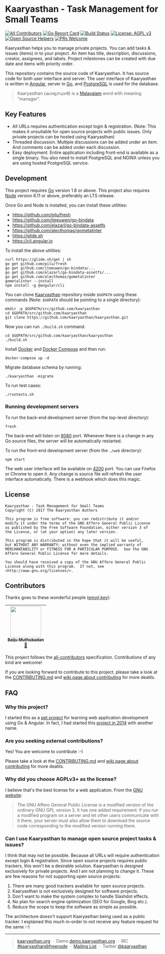 # Kaaryasthan - Task Management for Small Teams
[![All Contributors](https://img.shields.io/badge/all_contributors-1-orange.svg?style=flat-square)](#contributors)
[![Go Report Card](https://goreportcard.com/badge/github.com/kaaryasthan/kaaryasthan)](https://goreportcard.com/report/github.com/kaaryasthan/kaaryasthan)
[![Build Status](https://travis-ci.org/kaaryasthan/kaaryasthan.svg?branch=master)](https://travis-ci.org/kaaryasthan/kaaryasthan)
[![License: AGPL v3](https://img.shields.io/badge/License-AGPL%20v3-blue.svg)](https://www.gnu.org/licenses/agpl-3.0)
[![Open Source Helpers](https://www.codetriage.com/kaaryasthan/kaaryasthan/badges/users.svg)](https://www.codetriage.com/kaaryasthan/kaaryasthan)
[![PRs Welcome](https://img.shields.io/badge/PRs-welcome-brightgreen.svg?style=flat-square)](https://github.com/kaaryasthan/kaaryasthan/blob/master/CONTRIBUTING.md)

Kaaryasthan helps you to manage private projects.  You can add tasks &
issues (items) in to your project.  An item has title, description,
discussions, creator, assignees, and labels.  Project milestones can
be created with due date and items with priority order.

This repository contains the source code of Kaaryasthan.  It has
source code for both user interface and server.  The user interface of
Kaaryasthan is written in [Angular], server in [Go], and [PostgreSQL]
is used for the database.

> Kaaryasthan (കാര്യസ്ഥൻ) is a [Malayalam] word with meaning "manager".

## Key Features

- All URLs requires authentication except login & registration.
  (Note: This makes it unsuitable for open source projects with public
  issues.  Only private projects can be hosted using Kaaryasthan)
- Threaded discussion. Multiple discussions can be added under an
  item.  And comments can be added under each discussion.
- Easy deployment.  Entire application including front-end is
  available as a single binary.  You also need to install PostgreSQL
  and NGINX unless you are using hosted PostgreSQL service.

## Development

This project requires [Go] version 1.8 or above.  This project also
requires [Node] version 6.11 or above, preferably an LTS release.

Once Go and Node is installed, you can install these utilities:

- <https://github.com/pilu/fresh>
- <https://github.com/jteeuwen/go-bindata>
- <https://github.com/elazarl/go-bindata-assetfs>
- <https://github.com/alecthomas/gometalinter>
- <https://glide.sh>
- <https://cli.angular.io>

To install the above utilities:

    curl https://glide.sh/get | sh
    go get github.com/pilu/fresh
    go get github.com/jteeuwen/go-bindata/...
    go get github.com/elazarl/go-bindata-assetfs/...
    go get github.com/alecthomas/gometalinter
    gometalinter --install
    npm install -g @angular/cli

You can clone [Kaaryasthan] repository inside `$GOPATH` using these
commands (Note: `$GOPATH` should be pointing to a single directory):

    mkdir -p $GOPATH/src/github.com/kaaryasthan
    cd $GOPATH/src/github.com/kaaryasthan
    git clone https://github.com/kaaryasthan/kaaryasthan.git

Now you can run `./build.sh` command.

    cd $GOPATH/src/github.com/kaaryasthan/kaaryasthan
    ./build.sh

Install [Docker] and [Docker Compose] and then run:

    docker-compose up -d

Migrate database schema by running:

    ./kaaryasthan -migrate

To run test cases:

    ./runtests.sh

### Running development servers

To run the back-end development server (from the top-level directory):

    fresh

The back-end will listen on [8080] port.  Whenever there is a change
in any Go source files, the server will be automatically restarted.

To run the front-end development server (from the `./web` directory):

    npm start

The web user interface will be available on [4200] port.  You can use
Firefox or Chrome to open it.  Any change is source file will refresh
the user interface automatically.  There is a webhook which does this
magic.

## License

    Kaaryasthan - Task Management for Small Teams
    Copyright (C) 2017 The Kaaryasthan Authors

    This program is free software: you can redistribute it and/or
    modify it under the terms of the GNU Affero General Public License
    as published by the Free Software Foundation, either version 3 of
    the License, or (at your option) any later version.

    This program is distributed in the hope that it will be useful,
    but WITHOUT ANY WARRANTY; without even the implied warranty of
    MERCHANTABILITY or FITNESS FOR A PARTICULAR PURPOSE.  See the GNU
    Affero General Public License for more details.

    You should have received a copy of the GNU Affero General Public
    License along with this program.  If not, see
    <http://www.gnu.org/licenses/>.

## Contributors

Thanks goes to these wonderful people ([emoji key][emojis]):

<!-- ALL-CONTRIBUTORS-LIST:START - Do not remove or modify this section -->
<!-- prettier-ignore -->
| [<img src="https://avatars3.githubusercontent.com/u/121129?v=4" width="100px;"/><br /><sub><b>Baiju Muthukadan</b></sub>](http://muthukadan.net)<br />[📖](https://github.com/baijum/kaaryasthan/commits?author=baijum "Documentation") |
| :---: |
<!-- ALL-CONTRIBUTORS-LIST:END -->

This project follows the [all-contributors][all-contributors] specification.
Contributions of any kind are welcome!

If you are looking forward to contribute to this project, please take
a look at the [CONTRIBUTING.md] and [wiki page about contributing] for
more deatils.

## FAQ

### Why this project?

I started this as a [pet project] for learning web application development
using Go & Angular.  In fact, I had started this [project in 2014] with
another name.

### Are you seeking external contributions?

Yes! You are welcome to contribute :-)

Please take a look at the [CONTRIBUTING.md] and
[wiki page about contributing] for more deatils.

### Why did you choose AGPLv3+ as the license?

I believe that's the best license for a web application.  From the
[GNU website]:

> The GNU Affero General Public License is a modified version of the
> ordinary GNU GPL version 3.  It has one added requirement: if you
> run a modified program on a server and let other users communicate
> with it there, your server must also allow them to download the
> source code corresponding to the modified version running there.

### Can I use Kaaryasthan to manage open source project tasks & issues?

I think that may not be possible.  Because all URLs will require
authentication except login & registration.  Since open source
projects requires public trackers, this won't be a desirable solution.
Kaaryasthan is designed exclusively for private projects.  And I am
not planning to change it. These are few reasons for not supporting
open source projects:

1. There are many good trackers available for open source projects.
2. Kaaryasthan is not exclusively designed for software projects.
3. Don't want to make the system complex to handle Slashdot effects.
4. No plan for search engine optimization (SEO for Google, Bing etc.).
5. Reduce the scope to keep the software as simple as possible.

The architecture doesn't support Kaaryasthan being used as a public
tracker. I explained this much in-order to not receive any feature
request for the same :-)

---

> [kaaryasthan.org](https://kaaryasthan.org) &nbsp;&middot;&nbsp;
> Demo [demo.kaaryasthan.org](https://demo.kaaryasthan.org) &nbsp;&middot;&nbsp;
> IRC [#kaaryasthan@freenode](https://riot.im/app/#/room/#freenode_#kaaryasthan:matrix.org) &nbsp;&middot;&nbsp;
> [Mailing List](https://groups.google.com/forum/#!forum/kaaryasthan) &nbsp;&middot;&nbsp;
> Twitter [@kaaryasthan](https://twitter.com/kaaryasthan)

[pet project]: https://team-coder.com/pet-project
[Node]: https://nodejs.org/en
[Angular]: https://angular.io
[Go]: https://golang.org
[PostgreSQL]: https://www.postgresql.org
[Malayalam]: https://en.wikipedia.org/wiki/Malayalam
[Docker]: https://docs.docker.com
[Docker Compose]: https://docs.docker.com/compose
[Kaaryasthan]: https://github.com/kaaryasthan/kaaryasthan
[project in 2014]: https://github.com/baijum/pitracker
[GNU website]: https://www.gnu.org/licenses/why-affero-gpl.en.html
[CONTRIBUTING.md]: https://github.com/kaaryasthan/kaaryasthan/blob/master/CONTRIBUTING.md
[wiki page about contributing]: https://github.com/kaaryasthan/kaaryasthan/wiki/Contributing
[emojis]: https://github.com/kentcdodds/all-contributors#emoji-key
[all-contributors]: https://github.com/kentcdodds/all-contributors
[8080]: http://localhost:8080
[4200]: http://localhost:4200
